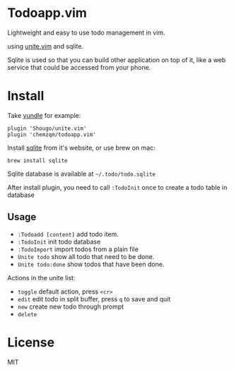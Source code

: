 # Todoapp.vim

Lightweight and easy to use todo management in vim.

using [unite.vim](https://github.com/Shougo/unite.vim) and sqlite.

Sqlite is used so that you can build other application on top of it, like a web
service that could be accessed from your phone.

# Install

Take [vundle](https://github.com/VundleVim/Vundle.vim) for example:

    plugin 'Shougo/unite.vim'
    plugin 'chemzqm/todoapp.vim'

Install [sqlite](https://www.sqlite.org/) from it's website, or use brew on mac:

    brew install sqlite

Sqlite database is available at `~/.todo/todo.sqlite`

After install plugin, you need to call `:TodoInit` once to create a todo table in database

## Usage

* `:Todoadd [content]` add todo item.
* `:TodoInit` init todo database
* `:TodoImport` import todos from a plain file
* `Unite todo` show all todo that need to be done.
* `Unite todo:done` show todos that have been done.

Actions in the unite list:

* `toggle` default action, press `<cr>`
* `edit` edit todo in split buffer, press `q` to save and quit
* `new` create new todo through prompt
* `delete`

# License

MIT
